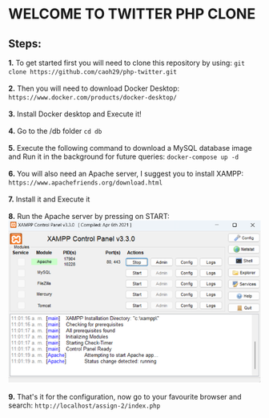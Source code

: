 # WELCOME TO TWITTER PHP CLONE

## Steps:

**1.** To get started first you will need to clone this repository by using:
`git clone https://github.com/caoh29/php-twitter.git`
\
\
**2.** Then you will need to download Docker Desktop:
`https://www.docker.com/products/docker-desktop/`
\
\
**3.** Install Docker desktop and Execute it!
\
\
**4.** Go to the /db folder
`cd db`
\
\
**5.** Execute the following command to download a MySQL database image and Run it in the background for future queries:
`docker-compose up -d`
\
\
**6.** You will also need an Apache server, I suggest you to install XAMPP:
`https://www.apachefriends.org/download.html`
\
\
**7.** Install it and Execute it
\
\
**8.** Run the Apache server by pressing on START:
![alt text](./images/xampp_example.png)
\
\
**9.** That's it for the configuration, now go to your favourite browser and search:
`http://localhost/assign-2/index.php`
